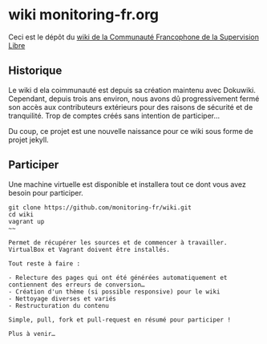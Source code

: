 # wiki monitoring-fr.org

Ceci est le dépôt du [wiki de la Communauté Francophone de la Supervision Libre](http://wiki.monitoring-fr.org)

## Historique

Le wiki d ela coimmunauté est depuis sa création maintenu avec Dokuwiki. Cependant, depuis trois ans environ, nous avons dû progressivement fermé son accès aux contributeurs extérieurs pour des raisons de sécurité et de tranquilité. Trop de comptes créés sans intention de participer…

Du coup, ce projet est une nouvelle naissance pour ce wiki sous forme de projet jekyll. 

## Participer

Une machine virtuelle est disponible et installera tout ce dont vous avez besoin pour participer.

~~~
git clone https://github.com/monitoring-fr/wiki.git
cd wiki
vagrant up
~~

Permet de récupérer les sources et de commencer à travailler. VirtualBox et Vagrant doivent être installés.

Tout reste à faire : 

- Relecture des pages qui ont été générées automatiquement et contiennent des erreurs de conversion…
- Création d'un thème (si possible responsive) pour le wiki
- Nettoyage diverses et variés
- Restructuration du contenu

Simple, pull, fork et pull-request en résumé pour participer !

Plus à venir…